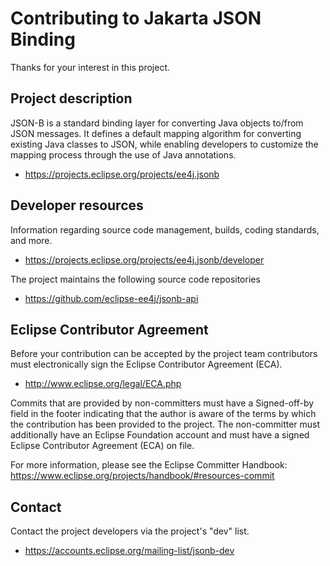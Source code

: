 # Contributing to Jakarta JSON Binding

Thanks for your interest in this project.

## Project description

JSON-B is a standard binding layer for converting Java objects to/from JSON
messages. It defines a default mapping algorithm for converting existing Java
classes to JSON, while enabling developers to customize the mapping process
through the use of Java annotations.

* https://projects.eclipse.org/projects/ee4j.jsonb

## Developer resources

Information regarding source code management, builds, coding standards, and
more.

* https://projects.eclipse.org/projects/ee4j.jsonb/developer

The project maintains the following source code repositories

* https://github.com/eclipse-ee4j/jsonb-api

## Eclipse Contributor Agreement

Before your contribution can be accepted by the project team contributors must
electronically sign the Eclipse Contributor Agreement (ECA).

* http://www.eclipse.org/legal/ECA.php

Commits that are provided by non-committers must have a Signed-off-by field in
the footer indicating that the author is aware of the terms by which the
contribution has been provided to the project. The non-committer must
additionally have an Eclipse Foundation account and must have a signed Eclipse
Contributor Agreement (ECA) on file.

For more information, please see the Eclipse Committer Handbook:
https://www.eclipse.org/projects/handbook/#resources-commit

## Contact

Contact the project developers via the project's "dev" list.

* https://accounts.eclipse.org/mailing-list/jsonb-dev
